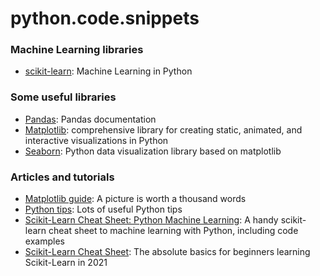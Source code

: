 # python.code.snippets

### Machine Learning libraries
- <a href="https://scikit-learn.org/stable/index.html" target="_blank">scikit-learn</a>: Machine Learning in Python

### Some useful libraries
- <a href="https://pandas.pydata.org/docs/" target="_blank">Pandas</a>: Pandas documentation
- <a href="https://matplotlib.org/" target="_blank">Matplotlib</a>: comprehensive library for creating static, animated, and interactive visualizations in Python
- <a href="https://seaborn.pydata.org/index.html" target="_blank">Seaborn</a>: Python data visualization library based on matplotlib

### Articles and tutorials
- <a href="https://realpython.com/python-matplotlib-guide/" target="_blank">Matplotlib guide</a>: A picture is worth a thousand words
- <a href="https://book.pythontips.com/en/latest/index.html" target="_blank">Python tips</a>: Lots of useful Python tips
- <a href="https://www.datacamp.com/community/blog/scikit-learn-cheat-sheet" target="_blank">Scikit-Learn Cheat Sheet: Python Machine Learning</a>: A handy scikit-learn cheat sheet to machine learning with Python, including code examples
- <a href="https://towardsdatascience.com/scikit-learn-cheat-sheet-2021-python-for-data-science-c634fd5dcbd0" target="_blank">Scikit-Learn Cheat Sheet</a>: The absolute basics for beginners learning Scikit-Learn in 2021

